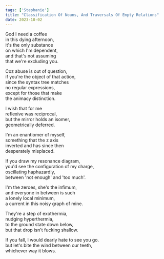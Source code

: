 ```yaml
---
tags: ['Stephanie']
title: "Classification Of Nouns, And Traversals Of Empty Relations"
date: 2023-10-02
---
```


God I need a coffee  
in this dying afternoon,  
it's the only substance  
on which I'm dependent,  
and that's not assuming  
that we're excluding you.

Coz abuse is out of question,  
if you're the object of that action,  
since the syntax tree matches  
no regular expressions,  
except for those that make  
the animacy distinction.

I wish that for me  
reflexive was reciprocal,  
but the mirror holds an isomer,  
geometrically deferred.

I'm an enantiomer of myself,  
something that the z axis  
inverted and has since then  
desperately misplaced.

If you draw my resonance diagram,  
you'd see the configuration of my charge,  
oscillating haphazardly,  
between 'not enough' and 'too much'.

I'm the zeroes, she's the infimum,  
and everyone in between is such  
a lonely local minimum,  
a current in this noisy graph of mine.

They're a step of exothermia,  
nudging hyperthermia,  
to the ground state down below,  
but that drop isn't fucking shallow.

If you fall, I would dearly hate to see you go.  
but let's bite the wind between our teeth,  
whichever way it blows.
